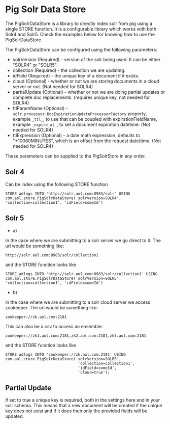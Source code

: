 Pig Solr Data Store
==============

The PigSolrDataStore is a library to directly index solr from pig using a single STORE function. It is a configurable library which works with both Solr4 and Solr5. Check the examples below for knowing how to use the PigSolrDataStore.

The PigSolrDataStore can be configured using the following parameters:

* solrVersion (Required) - version of the solr being used. It can be either "SOLR4" or "SOLR5". 
* collection (Required) - the collection we are updating.
* idField (Required) - the unique key of a document if it exists.
* cloud (Optional) - whether or not we are storing documents in a cloud server or not. (Not needed for SOLR4)
* partialUpdate (Optional) - whether or not we are doing partial updates or complete doc replacements. (requires unique key, not needed for SOLR4)
* ttlParamName (Optional) - ```solr.processor.DocExpirationUpdateProcessorFactory``` property, example ```_ttl_```, to use that can be coupled with expirationFieldName, example ```_expire_at_```, to set a document expiration datetime. (Not needed for SOLR4)
* ttlExpression (Optional) - a date math expression, defaults to "+10080MINUTES", which is an offset from the request date/time. (Not needed for SOLR4)

These parameters can be supplied to the PigSolrStore in any order.

Solr 4
------

Can be index using the following STORE function
```
STORE adlogs INTO 'http://solr.aol.com:8983/solr' USING com.aol.store.PigSolrDataStore('solrVersion=SOLR4', 'collection=collection1', 'idField=someId')
```

Solr 5
------

* a)

In the case where we are submitting to a solr server we go direct to it.  The url would be something like:
```
http://solr.aol.com:8983/solr/collection1
```

and the STORE function looks like
```
STORE adlogs INTO 'http://solr.aol.com:8983/solr/collection1' USING com.aol.store.PigSolrDataStore('solrVersion=SOLR5', 'collection=collection1', 'idField=someId')
```

* b)

In the case where we are submitting to a solr cloud server we access zookeeper.  The url would be something like:
```
zookeeper://zk.aol.com:2181
```

This can also be a csv to access an ensemble:
```
zookeeper://zk1.aol.com:2181,zk2.aol.com:2181,zk3.aol.com:2181
```

and the STORE function looks like
```
STORE adlogs INTO 'zookeeper://zk.aol.com:2181' USING com.aol.store.PigSolrDataStore('solrVersion=SOLR5',
                                'collection=collection1',
                                'idField=someId',
                                'cloud=true');
```

Partial Update
--------------

If set to true a unique key is required, both in the settings here and in your solr schema.  This means that a new
document will be created if the unique key does not exist and if it does then only the provided fields will be updated.
